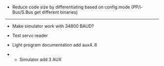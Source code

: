 * Reduce code size by differentiating based on config.mode (PP/i-Bus/S.Bus get different binaries)

---

* Make simulator work with 34800 BAUD?


* Test servo reader
* Light program documentation add aux4..6
* * Simulator add 3 AUX
